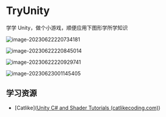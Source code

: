 # TryUnity

学学 Unity，做个小游戏，顺便应用下图形学所学知识

![image-20230622220734181](./image/image-20230622220734181.png)

![image-20230622220845014](./image/image-20230622220845014.png)

![image-20230622220929741](./image/image-20230622220929741.png)



![image-20230623001145405](./image/image-20230623001145405.png)

## 学习资源

- [Catlike]([Unity C# and Shader Tutorials (catlikecoding.com)](https://catlikecoding.com/unity/tutorials/))
